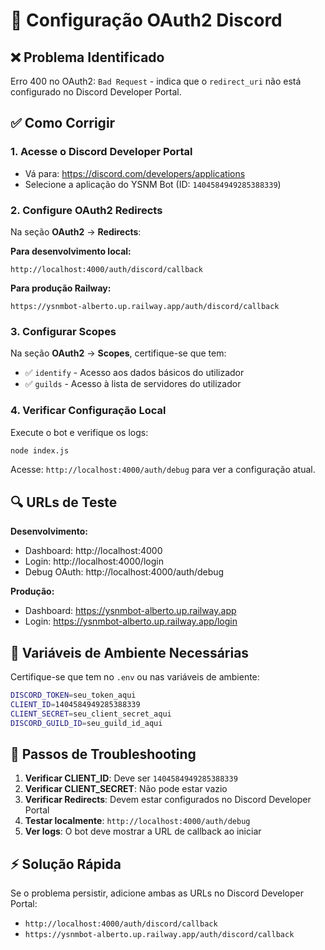 # 🔧 Configuração OAuth2 Discord

## ❌ Problema Identificado
Erro 400 no OAuth2: `Bad Request` - indica que o `redirect_uri` não está configurado no Discord Developer Portal.

## ✅ Como Corrigir

### 1. Acesse o Discord Developer Portal
- Vá para: https://discord.com/developers/applications
- Selecione a aplicação do YSNM Bot (ID: `1404584949285388339`)

### 2. Configure OAuth2 Redirects
Na seção **OAuth2** → **Redirects**:

**Para desenvolvimento local:**
```
http://localhost:4000/auth/discord/callback
```

**Para produção Railway:**
```
https://ysnmbot-alberto.up.railway.app/auth/discord/callback
```

### 3. Configurar Scopes
Na seção **OAuth2** → **Scopes**, certifique-se que tem:
- ✅ `identify` - Acesso aos dados básicos do utilizador
- ✅ `guilds` - Acesso à lista de servidores do utilizador

### 4. Verificar Configuração Local
Execute o bot e verifique os logs:
```bash
node index.js
```

Acesse: `http://localhost:4000/auth/debug` para ver a configuração atual.

## 🔍 URLs de Teste

**Desenvolvimento:**
- Dashboard: http://localhost:4000
- Login: http://localhost:4000/login
- Debug OAuth: http://localhost:4000/auth/debug

**Produção:**
- Dashboard: https://ysnmbot-alberto.up.railway.app
- Login: https://ysnmbot-alberto.up.railway.app/login

## 📝 Variáveis de Ambiente Necessárias

Certifique-se que tem no `.env` ou nas variáveis de ambiente:
```bash
DISCORD_TOKEN=seu_token_aqui
CLIENT_ID=1404584949285388339
CLIENT_SECRET=seu_client_secret_aqui
DISCORD_GUILD_ID=seu_guild_id_aqui
```

## 🚨 Passos de Troubleshooting

1. **Verificar CLIENT_ID**: Deve ser `1404584949285388339`
2. **Verificar CLIENT_SECRET**: Não pode estar vazio
3. **Verificar Redirects**: Devem estar configurados no Discord Developer Portal
4. **Testar localmente**: `http://localhost:4000/auth/debug`
5. **Ver logs**: O bot deve mostrar a URL de callback ao iniciar

## ⚡ Solução Rápida
Se o problema persistir, adicione ambas as URLs no Discord Developer Portal:
- `http://localhost:4000/auth/discord/callback`
- `https://ysnmbot-alberto.up.railway.app/auth/discord/callback`
